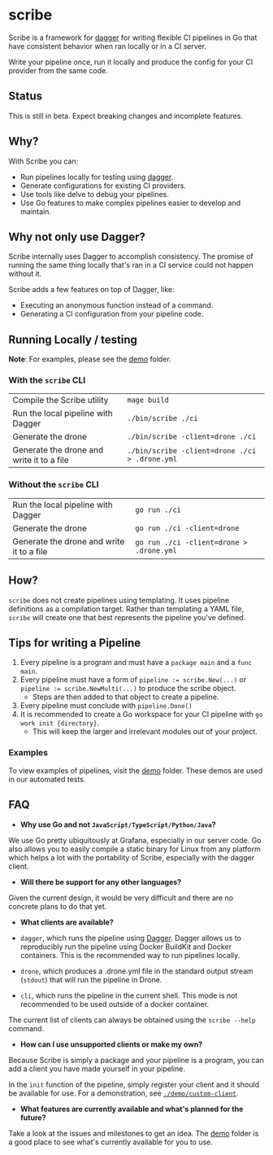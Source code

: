 # scribe

Scribe is a framework for [dagger](github.com/dagger/dagger) for writing flexible CI pipelines in Go that have consistent behavior when ran locally or in a CI server.

Write your pipeline once, run it locally and produce the config for your CI provider from the same code.

## Status

This is still in beta. Expect breaking changes and incomplete features.

## Why?

With Scribe you can:

- Run pipelines locally for testing using [dagger](github.com/dagger/dagger).
- Generate configurations for existing CI providers.
- Use tools like delve to debug your pipelines.
- Use Go features to make complex pipelines easier to develop and maintain.

## Why not only use Dagger?

Scribe internally uses Dagger to accomplish consistency. The promise of running the same thing locally that's ran in a CI service could not happen without it.

Scribe adds a few features on top of Dagger, like:
* Executing an anonymous function instead of a command.
* Generating a CI configuration from your pipeline code.

## Running Locally / testing

**Note**: For examples, please see the [demo](demo/) folder.

### With the `scribe` CLI

|                                             |                                                |
| ------------------------------------------- | ---------------------------------------------- |
| Compile the Scribe utility                  | `mage build`                                   |
| Run the local pipeline with Dagger          | `./bin/scribe ./ci`                            |
| Generate the drone                          | `./bin/scribe -client=drone ./ci`              |
| Generate the drone and write it to a file   | `./bin/scribe -client=drone ./ci > .drone.yml` |

### Without the `scribe` CLI

|                                             |                                          |
| ------------------------------------------- | ---------------------------------------- |
| Run the local pipeline with Dagger          | `go run ./ci`                            |
| Generate the drone                          | `go run ./ci -client=drone`              |
| Generate the drone and write it to a file   | `go run ./ci -client=drone > .drone.yml` |

## How?

`scribe` does not create pipelines using templating. It uses pipeline definitions as a compilation target. Rather than templating a YAML file, `scribe` will create one that best represents the pipeline you've defined.

## Tips for writing a Pipeline

1. Every pipeline is a program and must have a `package main` and a `func main`.
2. Every pipeline must have a form of `pipeline := scribe.New(...)` or `pipeline := scribe.NewMulti(...)` to produce the scribe object.
   - Steps are then added to that object to create a pipeline.
3. Every pipeline must conclude with `pipeline.Done()`
4. It is recommended to create a Go workspace for your CI pipeline with `go work init {directory}`.
   - This will keep the larger and irrelevant modules  out of your project.

### Examples

To view examples of pipelines, visit the [demo](./demo) folder. These demos are used in our automated tests.

## FAQ

- **Why use Go and not `JavaScript/TypeScript/Python/Java`?**

We use Go pretty ubiquitously at Grafana, especially in our server code. Go also allows you to easily compile a static binary for Linux from any platform which helps a lot with the portability of Scribe, especially with the dagger client.

- **Will there be support for any other languages?**

Given the current design, it would be very difficult and there are no concrete plans to do that yet.

- **What clients are available?**

- `dagger`, which runs the pipeline using [Dagger](github.com/dagger/dagger). Dagger allows us to reproducibly run the pipeline using Docker BuildKit and Docker containers. This is the recommended way to run pipelines locally.
- `drone`, which produces a .drone.yml file in the standard output stream (`stdout`) that will run the pipeline in Drone.
- `cli`, which runs the pipeline in the current shell. This mode is not recommended to be used outside of a docker container.

The current list of clients can always be obtained using the `scribe --help` command.

- **How can I use unsupported clients or make my own?**

Because Scribe is simply a package and your pipeline is a program, you can add a client you have made yourself in your pipeline.

In the `init` function of the pipeline, simply register your client and it should be available for use. For a demonstration, see [`./demo/custom-client`](./demo/custom-client).

- **What features are currently available and what's planned for the future?**

Take a look at the issues and milestones to get an idea. The [demo](./demo) folder is a good place to see what's currently available for you to use.
